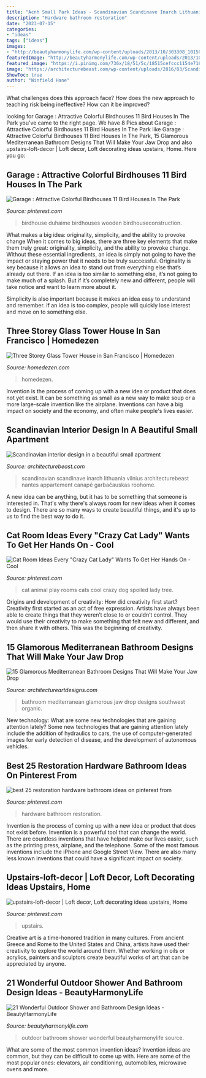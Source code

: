 ```yaml
---
title: "Acnh Small Park Ideas - Scandinavian Scandinave Inarch Lithuania Vilnius Architecturebeast Nantes Appartement Canapé Garbačauskas Roohome"
description: "Hardware bathroom restoration"
date: "2023-07-15"
categories:
- "ideas"
tags: ["ideas"]
images:
- "http://beautyharmonylife.com/wp-content/uploads/2013/10/303308_10150746246544603_613959602_11546830_246774238_n.jpg"
featuredImage: "http://beautyharmonylife.com/wp-content/uploads/2013/10/303308_10150746246544603_613959602_11546830_246774238_n.jpg"
featured_image: "https://i.pinimg.com/736x/18/51/5c/18515cefccc1154e716ad4bfef7736e1--cat-play-rooms-dog-rooms.jpg"
image: "https://architecturebeast.com/wp-content/uploads/2016/03/Scandinavian-interior-design-in-a-beautiful-small-apartment-featured-on-Architecture-Beast-9.jpg"
ShowToc: true
author: "Winfield Hane"
---
```



What challenges does this approach face?
How does the new approach to teaching risk being ineffective? How can it be improved?

	

		
looking for Garage : Attractive Colorful Birdhouses 11 Bird Houses In The Park you've came to the right page. We have 8 Pics about Garage : Attractive Colorful Birdhouses 11 Bird Houses In The Park like Garage : Attractive Colorful Birdhouses 11 Bird Houses In The Park, 15 Glamorous Mediterranean Bathroom Designs That Will Make Your Jaw Drop and also upstairs-loft-decor | Loft decor, Loft decorating ideas upstairs, Home. Here you go:
		
    
## Garage : Attractive Colorful Birdhouses 11 Bird Houses In The Park

<img loading=lazy src="https://i.pinimg.com/736x/d4/35/87/d4358777e498cd574f2d939b4729eb84.jpg" onerror="this.onerror=null;this.src='https://tse3.mm.bing.net/th?id=OIP.UwOeWOKTN7yJC7aeatUP5QHaLH&amp;pid=15.1';" alt="Garage : Attractive Colorful Birdhouses 11 Bird Houses In The Park">

_Source: pinterest.com_

>birdhouse duhaime birdhouses wooden birdhouseconstruction. 

	

What makes a big idea: originality, simplicity, and the ability to provoke change
When it comes to big ideas, there are three key elements that make them truly great: originality, simplicity, and the ability to provoke change. Without these essential ingredients, an idea is simply not going to have the impact or staying power that it needs to be truly successful.
 Originality is key because it allows an idea to stand out from everything else that’s already out there. If an idea is too similar to something else, it’s not going to make much of a splash. But if it’s completely new and different, people will take notice and want to learn more about it.

Simplicity is also important because it makes an idea easy to understand and remember. If an idea is too complex, people will quickly lose interest and move on to something else.

    
## Three Storey Glass Tower House In San Francisco | Homedezen

<img loading=lazy src="http://www.homedezen.com/wp-content/uploads/2014/12/Peter’s-House-by-Craig-Steely-Architecture-19.jpg" onerror="this.onerror=null;this.src='https://tse4.mm.bing.net/th?id=OIP.9cXO7qOeDonZ8sMObp3i8wHaJ4&amp;pid=15.1';" alt="Three Storey Glass Tower House in San Francisco | Homedezen">

_Source: homedezen.com_

>homedezen. 

	

Invention is the process of coming up with a new idea or product that does not yet exist. It can be something as small as a new way to make soup or a more large-scale invention like the airplane. Inventions can have a big impact on society and the economy, and often make people's lives easier.

    
## Scandinavian Interior Design In A Beautiful Small Apartment

<img loading=lazy src="https://architecturebeast.com/wp-content/uploads/2016/03/Scandinavian-interior-design-in-a-beautiful-small-apartment-featured-on-Architecture-Beast-9.jpg" onerror="this.onerror=null;this.src='https://tse4.mm.bing.net/th?id=OIP.xsok_eVcPvsEHd5QnvGYQgHaLH&amp;pid=15.1';" alt="Scandinavian interior design in a beautiful small apartment">

_Source: architecturebeast.com_

>scandinavian scandinave inarch lithuania vilnius architecturebeast nantes appartement canapé garbačauskas roohome. 

	

A new idea can be anything, but it has to be something that someone is interested in. That's why there's always room for new ideas when it comes to design. There are so many ways to create beautiful things, and it's up to us to find the best way to do it.

    
## Cat Room Ideas Every &quot;Crazy Cat Lady&quot; Wants To Get Her Hands On - Cool

<img loading=lazy src="https://i.pinimg.com/736x/18/51/5c/18515cefccc1154e716ad4bfef7736e1--cat-play-rooms-dog-rooms.jpg" onerror="this.onerror=null;this.src='https://tse3.mm.bing.net/th?id=OIP.Y-_M2-Lp5rkehFzgq9jSRgHaLX&amp;pid=15.1';" alt="Cat Room Ideas Every &quot;Crazy Cat Lady&quot; Wants To Get Her Hands On - Cool">

_Source: pinterest.com_

>cat animal play rooms cats cool crazy dog spoiled lady tree. 

	

Origins and development of creativity: How did creativity first start?
Creativity first started as an act of free expression. Artists have always been able to create things that they weren’t close to or couldn’t control. They would use their creativity to make something that felt new and different, and then share it with others. This was the beginning of creativity.

    
## 15 Glamorous Mediterranean Bathroom Designs That Will Make Your Jaw Drop

<img loading=lazy src="https://www.architectureartdesigns.com/wp-content/uploads/2014/12/15-Glamorous-Mediterranean-Bathroom-Designs-That-Will-Make-Your-Jaw-Drop-15-630x814.jpg" onerror="this.onerror=null;this.src='https://tse3.mm.bing.net/th?id=OIP.qBOW2J4bcvS464b6LmTkKAHaJk&amp;pid=15.1';" alt="15 Glamorous Mediterranean Bathroom Designs That Will Make Your Jaw Drop">

_Source: architectureartdesigns.com_

>bathroom mediterranean glamorous jaw drop designs southwest organic. 

	

New technology: What are some new technologies that are gaining attention lately?
Some new technologies that are gaining attention lately include the addition of hydraulics to cars, the use of computer-generated images for early detection of disease, and the development of autonomous vehicles.

    
## Best 25 Restoration Hardware Bathroom Ideas On Pinterest From

<img loading=lazy src="https://i.pinimg.com/736x/10/d1/5a/10d15aab65c20acd6f7ca1cf3551b4e5.jpg" onerror="this.onerror=null;this.src='https://tse4.mm.bing.net/th?id=OIP.8d6Ssb6cEWUqSfqtB7ta3AHaLH&amp;pid=15.1';" alt="best 25 restoration hardware bathroom ideas on pinterest from">

_Source: pinterest.com_

>hardware bathroom restoration. 

	

Invention is the process of coming up with a new idea or product that does not exist before. Invention is a powerful tool that can change the world. There are countless inventions that have helped make our lives easier, such as the printing press, airplane, and the telephone. Some of the most famous inventions include the iPhone and Google Street View. There are also many less known inventions that could have a significant impact on society.

    
## Upstairs-loft-decor | Loft Decor, Loft Decorating Ideas Upstairs, Home

<img loading=lazy src="https://i.pinimg.com/736x/a5/f8/96/a5f8962b5c27436655957f8ce6ec4bd5.jpg" onerror="this.onerror=null;this.src='https://tse2.mm.bing.net/th?id=OIP.eTHZPvStfzhhYlCMIrxQVwHaLH&amp;pid=15.1';" alt="upstairs-loft-decor | Loft decor, Loft decorating ideas upstairs, Home">

_Source: pinterest.com_

>upstairs. 

	

Creative art is a time-honored tradition in many cultures. From ancient Greece and Rome to the United States and China, artists have used their creativity to explore the world around them. Whether working in oils or acrylics, painters and sculptors create beautiful works of art that can be appreciated by anyone.

    
## 21 Wonderful Outdoor Shower And Bathroom Design Ideas - BeautyHarmonyLife

<img loading=lazy src="http://beautyharmonylife.com/wp-content/uploads/2013/10/303308_10150746246544603_613959602_11546830_246774238_n.jpg" onerror="this.onerror=null;this.src='https://tse2.mm.bing.net/th?id=OIP.Buz4JiDx_MFKXKyhPDbb5gHaJZ&amp;pid=15.1';" alt="21 Wonderful Outdoor Shower and Bathroom Design Ideas - BeautyHarmonyLife">

_Source: beautyharmonylife.com_

>outdoor bathroom shower wonderful beautyharmonylife source. 

	

What are some of the most common invention ideas?
Invention ideas are common, but they can be difficult to come up with. Here are some of the most popular ones: elevators, air conditioning, automobiles, microwave ovens and more.


